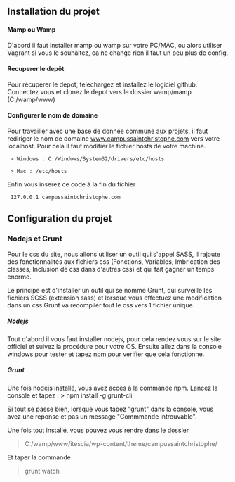 ## Installation du projet

#### Mamp ou Wamp
D'abord il faut installer mamp ou wamp sur votre PC/MAC, ou alors utiliser Vagrant si vous le souhaitez, ca ne change rien il faut un peu plus de config.

#### Recuperer le depôt
Pour récuperer le depot, telechargez et installez le logiciel github. Connectez vous et clonez le depot vers le dossier wamp/mamp (C:/wamp/www)

#### Configurer le nom de domaine
Pour travailler avec une base de donnée commune aux projets, il faut rediriger le nom de domaine www.campussaintchristophe.com vers votre localhost.
Pour cela il faut modifier le fichier hosts de votre machine.

     > Windows : C:/Windows/System32/drivers/etc/hosts

     > Mac : /etc/hosts

Enfin vous inserez ce code à la fin du fichier

     127.0.0.1 campussaintchristophe.com

## Configuration du projet

### Nodejs et Grunt
Pour le css du site, nous allons utiliser un outil qui s'appel SASS, il rajoute des fonctionnalités aux fichiers css (Fonctions, Variables, Imbrication des classes, Inclusion de css dans d'autres css) et qui fait gagner un temps enorme.

Le principe est d'installer un outil qui se nomme Grunt, qui surveille les fichiers SCSS (extension sass) et lorsque vous effectuez une modification dans un css Grunt va recompiler tout le css vers 1 fichier unique.

##### Nodejs
Tout d'abord il vous faut installer nodejs, pour cela rendez vous sur le site officiel et suivez la procédure pour votre OS. Ensuite allez dans la console windows pour tester et tapez npm pour verifier que cela fonctionne.

##### Grunt
Une fois nodejs installé, vous avez accès à la commande npm. 
Lancez la console et tapez : 
     > npm install -g grunt-cli

Si tout se passe bien, lorsque vous tapez "grunt" dans la console, vous avez une reponse et pas un message "Commmande introuvable".

Une fois tout installé, vous pouvez vous rendre dans le dossier 
> C:/wamp/www/itescia/wp-content/theme/campussaintchristophe/

Et taper la commande 
> grunt watch
